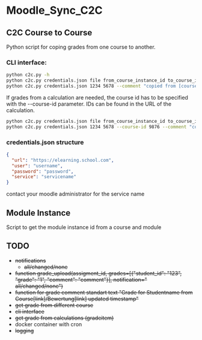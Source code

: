 # Moodle_Sync_C2C

## C2C Course to Course

Python script for coping grades from one course to another.

### CLI interface:

``` bash
python c2c.py -h
python c2c.py credentials.json file from_course_instance_id to_course_instance_id --comment "comment"
python c2c.py credentials.json 1234 5678 --comment "copied from [course name assignment name](https://elearning.school.com/mod/assign/view.php?id=123456)"
```

If grades from a calculation are needed, the course id has to be specified with the --course-id parameter.
IDs can be found in the URL of the calculation.

``` bash
python c2c.py credentials.json file from_course_instance_id to_course_instance_id --course-id course_id --comment "comment"
python c2c.py credentials.json 1234 5678 --course-id 9876 --comment "copied from [course name assignment name](https://elearning.school.com/mod/assign/view.php?id=123456)"
```

### credentials.json structure

``` json
{
  "url": "https://elearning.school.com",
  "user": "username",
  "password": "password",
  "service": "servicename"
}
```

contact your moodle administrator for the service name

## Module Instance

Script to get the module instance id from a course and module

## TODO

* ~~notifications~~
    * ~~all/changed/none~~
* ~~function grade_upload(assigment_id, grades=[{"student_id": "123", "grade": "1", "comment": "comment"}],
  notification="
  all/changed/none")~~
* ~~function for grade comment standart text "Grade for Studentname from Course[link]/Bewertung[link] updated
  timestamp"~~
* ~~get grade from different course~~
* ~~cli interface~~
* ~~get grade from calculations (gradeitem)~~
* docker container with cron
* ~~logging~~
